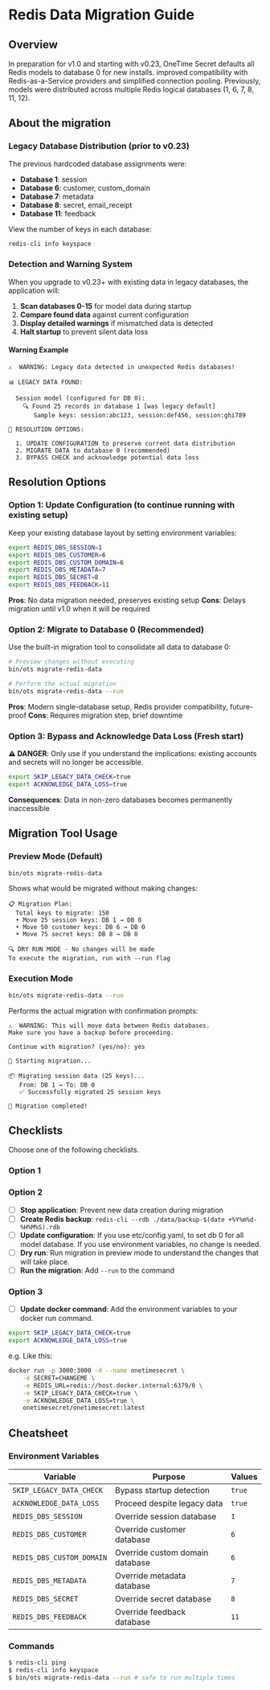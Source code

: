 # Redis Data Migration Guide

## Overview

In preparation for v1.0 and starting with v0.23, OneTime Secret defaults all Redis models to database 0 for new installs. improved compatibility with Redis-as-a-Service providers and simplified connection pooling. Previously, models were distributed across multiple Redis logical databases (1, 6, 7, 8, 11, 12).

## About the migration

### Legacy Database Distribution (prior to v0.23)

The previous hardcoded database assignments were:

- **Database 1**: session
- **Database 6**: customer, custom_domain
- **Database 7**: metadata
- **Database 8**: secret, email_receipt
- **Database 11**: feedback

View the number of keys in each database:

```bash
redis-cli info keyspace
```

### Detection and Warning System

When you upgrade to v0.23+ with existing data in legacy databases, the application will:

1. **Scan databases 0-15** for model data during startup
2. **Compare found data** against current configuration
3. **Display detailed warnings** if mismatched data is detected
4. **Halt startup** to prevent silent data loss


#### Warning Example

```
⚠️  WARNING: Legacy data detected in unexpected Redis databases!

📊 LEGACY DATA FOUND:

  Session model (configured for DB 0):
    🔍 Found 25 records in database 1 [was legacy default]
       Sample keys: session:abc123, session:def456, session:ghi789

🔧 RESOLUTION OPTIONS:

  1. UPDATE CONFIGURATION to preserve current data distribution
  2. MIGRATE DATA to database 0 (recommended)
  3. BYPASS CHECK and acknowledge potential data loss
```

## Resolution Options

### Option 1: Update Configuration (to continue running with existing setup)

Keep your existing database layout by setting environment variables:

```bash
export REDIS_DBS_SESSION=1
export REDIS_DBS_CUSTOMER=6
export REDIS_DBS_CUSTOM_DOMAIN=6
export REDIS_DBS_METADATA=7
export REDIS_DBS_SECRET=8
export REDIS_DBS_FEEDBACK=11
```

**Pros**: No data migration needed, preserves existing setup
**Cons**: Delays migration until v1.0 when it will be required


### Option 2: Migrate to Database 0 (Recommended)

Use the built-in migration tool to consolidate all data to database 0:

```bash
# Preview changes without executing
bin/ots migrate-redis-data

# Perform the actual migration
bin/ots migrate-redis-data --run
```

**Pros**: Modern single-database setup, Redis provider compatibility, future-proof
**Cons**: Requires migration step, brief downtime


### Option 3: Bypass and Acknowledge Data Loss (Fresh start)

**⚠️ DANGER**: Only use if you understand the implications: existing accounts and secrets will no longer be accessible.

```bash
export SKIP_LEGACY_DATA_CHECK=true
export ACKNOWLEDGE_DATA_LOSS=true
```

**Consequences**: Data in non-zero databases becomes permanently inaccessible

## Migration Tool Usage

### Preview Mode (Default)

```bash
bin/ots migrate-redis-data
```

Shows what would be migrated without making changes:

```
📋 Migration Plan:
  Total keys to migrate: 150
  • Move 25 session keys: DB 1 → DB 0
  • Move 50 customer keys: DB 6 → DB 0
  • Move 75 secret keys: DB 8 → DB 0

🔍 DRY RUN MODE - No changes will be made
To execute the migration, run with --run flag
```

### Execution Mode

```bash
bin/ots migrate-redis-data --run
```

Performs the actual migration with confirmation prompts:

```
⚠️  WARNING: This will move data between Redis databases.
Make sure you have a backup before proceeding.

Continue with migration? (yes/no): yes

🚀 Starting migration...

📦 Migrating session data (25 keys)...
   From: DB 1 → To: DB 0
   ✅ Successfully migrated 25 session keys

🎉 Migration completed!
```

## Checklists

Choose one of the following checklists.


### Option 1


### Option 2
- [ ] **Stop application**: Prevent new data creation during migration
- [ ] **Create Redis backup**: `redis-cli --rdb ./data/backup-$(date +%Y%m%d-%H%M%S).rdb`
- [ ] **Update configuration**: If you use etc/config.yaml, to set db 0 for all model database. If you use environment variables, no change is needed.
- [ ] **Dry run**: Run migration in preview mode to understand the changes that will take place.
- [ ] **Run the migration**: Add `--run` to the command

### Option 3

- [ ] **Update docker command**: Add the environment variables to your docker run command.

```bash
export SKIP_LEGACY_DATA_CHECK=true
export ACKNOWLEDGE_DATA_LOSS=true
```

e.g. Like this:

```bash
docker run -p 3000:3000 -d --name onetimesecret \
    -e SECRET=CHANGEME \
    -e REDIS_URL=redis://host.docker.internal:6379/0 \
    -e SKIP_LEGACY_DATA_CHECK=true \
    -e ACKNOWLEDGE_DATA_LOSS=true \
    onetimesecret/onetimesecret:latest
```


## Cheatsheet


### Environment Variables

| Variable | Purpose | Values |
|----------|---------|---------|
| `SKIP_LEGACY_DATA_CHECK` | Bypass startup detection | `true` |
| `ACKNOWLEDGE_DATA_LOSS` | Proceed despite legacy data | `true` |
| `REDIS_DBS_SESSION` | Override session database | `1` |
| `REDIS_DBS_CUSTOMER` | Override customer database | `6` |
| `REDIS_DBS_CUSTOM_DOMAIN` | Override custom domain database | `6` |
| `REDIS_DBS_METADATA` | Override metadata database | `7` |
| `REDIS_DBS_SECRET` | Override secret database | `8` |
| `REDIS_DBS_FEEDBACK` | Override feedback database | `11` |

### Commands

```bash
$ redis-cli ping
$ redis-cli info keyspace
$ bin/ots migrate-redis-data --run # safe to run multiple times
```
